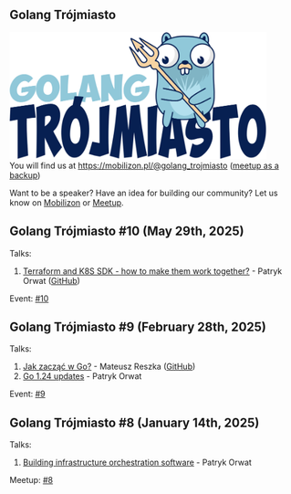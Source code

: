 ## Golang Trójmiasto
<img src=".organizers/logo/logo.png" alt="gopherneptun" width="450p"/><br />
You will find us at https://mobilizon.pl/@golang_trojmiasto ([meetup as a backup](https://www.meetup.com/golang-user-group-trojmiasto/))

Want to be a speaker? Have an idea for building our community? Let us know on [Mobilizon](https://mobilizon.pl/@golang_trojmiasto) or [Meetup](https://www.meetup.com/golang-user-group-trojmiasto/).

## Golang Trójmiasto #10 (May 29th, 2025)

Talks:

1. [Terraform and K8S SDK - how to make them work together?](./2025/2025_10_Meetup_Tricity/golang-may-25.pdf) - Patryk Orwat ([GitHub](https://github.com/patrykorwat/infraconv))

Event: [#10](https://mobilizon.pl/events/5b726558-0d1b-4166-ae7c-a4e73bd9833e)

## Golang Trójmiasto #9 (February 28th, 2025)

Talks:

1. [Jak zacząć w Go?](./2025/2025_9_Meetup_Tricity/jak_zaczac_w_go.pdf) - Mateusz Reszka ([GitHub](https://github.com/smoorg/invoice-maker))
2. [Go 1.24 updates](./2025/2025_9_Meetup_Tricity/Go_1.24_updates.pdf) - Patryk Orwat

Event: [#9](https://mobilizon.pl/events/863942d7-e032-4c72-a7ab-31ec38413db4)

## Golang Trójmiasto #8 (January 14th, 2025)

Talks:

1. [Building infrastructure orchestration software](./2025/2025_8_Meetup_Tricity/building-infrastructure-orchestration-software.pdf) - Patryk Orwat

Meetup: [#8](https://www.meetup.com/golang-user-group-trojmiasto/events/304693009/)
